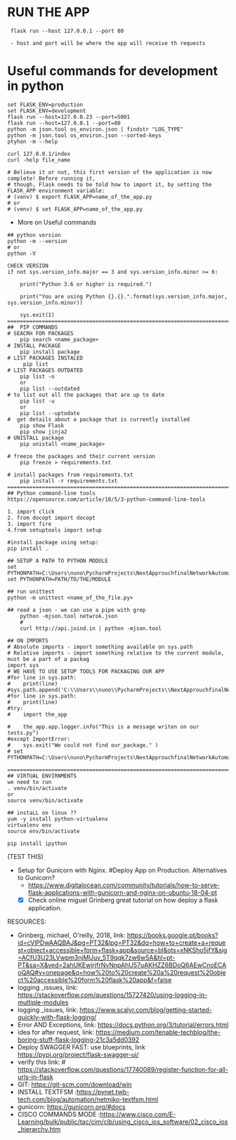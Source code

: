 # RUN THE APP
   ```
    flask run --host 127.0.0.1 --port 80
    
    - host and port will be where the app will receive th requests
   ```
# Useful commands for development in python
```
set FLASK_ENV=production
set FLASK_ENV=development
flask run --host=127.0.0.23 --port=5001
flask run --host=127.0.0.1 --port=80
python -m json.tool os_environ.json | findstr "LOG_TYPE"
python -m json.tool os_environ.json --sorted-keys
ptyhon -m --help

curl 127.0.0.1/index
curl -help file_name

# Believe it or not, this first version of the application is now complete! Before running it,
# though, Flask needs to be told how to import it, by setting the FLASK_APP environment variable:
# (venv) $ export FLASK_APP=name_of_the_app.py
# or
# (venv) $ set FLASK_APP=name_of_the_app.py
```
- More on Useful commands
```
## python version
python -m --version
# or
python -V

CHECK VERSION 
if not sys.version_info.major == 3 and sys.version_info.minor >= 6:

    print("Python 3.6 or higher is required.")

    print("You are using Python {}.{}.".format(sys.version_info.major, sys.version_info.minor))

    sys.exit(1)
===========================================================================
##  PIP COMMANDS
# SEACRH FOR PACKAGES
    pip search <name_package>
# INSTALL PACKAGE
    pip install package
# LIST PACKAGES INSTALED
     pip list
# LIST PACKAGES OUTDATED 
    pip list -o
    or
    pip list --outdated
# to list out all the packages that are up to date
    pip list -u
    or
    pip list --uptodate
#  get details about a package that is currently installed
    pip show Flask
    pip show jinja2
# UNISTALL package
    pip unistall <name_package>

# freeze the packages and their current version
    pip freeze > requirements.txt	

# install packages from requirements.txt
    pip install -r requirements.txt
=============================================================================
## Python command-line tools
https://opensource.com/article/18/5/3-python-command-line-tools

1. import click
2. from docopt import docopt
3. import fire 
4.from setuptools import setup

#install package using setup:
pip install . 

## SETUP A PATH TO PYTHON MODULE
set PYTHONPATH=C:\Users\nuno\PycharmProjects\NextApprouchfinalNetworkAutomate\the_app
set PYTHONPATH=PATH/TO/THE/MODULE

## run unittest
python -m unittest <name_of_the_file.py>

## read a json - we can use a pipe with grep
    python -mjson.tool netwrok.json
    #
    curl http://api.joind.in | python -mjson.tool

## ON IMPORTS 
# Absolute imports - import something available on sys.path
# Relative imports - import something relative to the current module, must be a part of a packag
import sys
# WE HAVE TO USE SETUP TOOLS FOR PACKAGING OUR APP 
#for line in sys.path:
#    print(line)
#sys.path.append('C:\\Users\\nuno\\PycharmProjects\\NextApprouchfinalNetworkAutomate\\the_app')
#for line in sys.path:
#    print(line)
#try:
#    import the_app

#    the_app.app.logger.info("This is a message writen on our tests.py")
#except ImportError:
#    sys.exit("We could not find our_package." )
# set PYTHONPATH=C:\Users\nuno\PycharmProjects\NextApprouchfinalNetworkAutomate\the_app

============================================================================0
## VIRTUAL ENVIRNMENTS
we need to run
. venv/bin/activate
or
source venv/bin/activate

## instaLL on linux ??
yum -y install python-virtualenv
virtualenv env
source env/bin/activate

pip install ipython
```


(TEST THIS) 
- Setup for Gunicorn with Nginx. #Deploy App on Production. Alternatives to Gunicorn?
  - https://www.digitalocean.com/community/tutorials/how-to-serve-flask-applications-with-gunicorn-and-nginx-on-ubuntu-18-04-pt
  - [x] Check online miguel Grinberg great tutorial on how deploy a flask application.  

RESOURCES: 
 - Grinberg, michael, O'reilly, 2018, link: https://books.google.pt/books?id=cVlPDwAAQBAJ&pg=PT32&lpg=PT32&dq=how+to+create+a+request+object+accessible+form+flask+app&source=bl&ots=xNKSho5jfY&sig=ACfU3U23LVwpm3njMUuv_5T9qqk7zw6w5A&hl=pt-PT&sa=X&ved=2ahUKEwjrjfrNvNnpAhU57uAKHZZ6BDoQ6AEwCnoECAoQAQ#v=onepage&q=how%20to%20create%20a%20request%20object%20accessible%20form%20flask%20app&f=false
 - logging _issues, link: https://stackoverflow.com/questions/15727420/using-logging-in-multiple-modules
 - logging _issues, link: https://www.scalyr.com/blog/getting-started-quickly-with-flask-logging/
 - Error AND Exceptions, link: https://docs.python.org/3/tutorial/errors.html
 - idea for after request, link: https://medium.com/tenable-techblog/the-boring-stuff-flask-logging-21c3a5dd0392
 - Deploy SWAGGER FAST: use blueprints, link https://pypi.org/project/flask-swagger-ui/
 - verify this link: # https://stackoverflow.com/questions/17740089/register-function-for-all-urls-in-flask
 - GIT: https://git-scm.com/download/win
 - INSTALL TEXTFSM :https://pynet.twb-tech.com/blog/automation/netmiko-textfsm.html
 - gunicorn: https://gunicorn.org/#docs
 - CISCO COMMANDS MODE :https://www.cisco.com/E-Learning/bulk/public/tac/cim/cib/using_cisco_ios_software/02_cisco_ios_hierarchy.htm